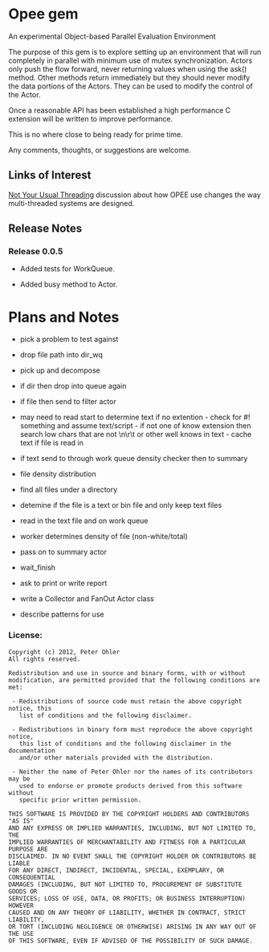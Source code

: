 # Opee gem
An experimental Object-based Parallel Evaluation Environment

The purpose of this gem is to explore setting up an environment that will run
completely in parallel with minimum use of mutex synchronization. Actors only
push the flow forward, never returning values when using the ask()
method. Other methods return immediately but they should never modify the data
portions of the Actors. They can be used to modify the control of the Actor.

Once a reasonable API has been established a high performance C extension will
be written to improve performance.

This is no where close to being ready for prime time.

Any comments, thoughts, or suggestions are welcome.

## <a name="links">Links of Interest</a>

[Not Your Usual Threading](http://www.ohler.com/dev/http://www.ohler.com/dev/not_your_usual_threading/not_your_usual_threading.html) discussion about how OPEE use changes the way multi-threaded systems are designed.

## <a name="release">Release Notes</a>

### Release 0.0.5

 - Added tests for WorkQueue.

 - Added busy method to Actor.

# Plans and Notes

- pick a problem to test against
 - drop file path into dir_wq
 - pick up and decompose
  - if dir then drop into queue again
  - if file then send to filter actor
   - may need to read start to determine text if no extention
    - check for #! something and assume text/script
    - if not one of know extension then search low chars that are not \n\r\t or other well knows in text
    - cache text if file is read in
  - if text send to through work queue density checker then to summary

 - file density distribution
  - find all files under a directory
  - detemine if the file is a text or bin file and only keep text files
  - read in the text file and on work queue
  - worker determines density of file (non-white/total)
  - pass on to summary actor
  - wait_finish
  - ask to print or write report

- write a Collector and FanOut Actor class

- describe patterns for use

### License:

    Copyright (c) 2012, Peter Ohler
    All rights reserved.
    
    Redistribution and use in source and binary forms, with or without
    modification, are permitted provided that the following conditions are met:
    
     - Redistributions of source code must retain the above copyright notice, this
       list of conditions and the following disclaimer.
    
     - Redistributions in binary form must reproduce the above copyright notice,
       this list of conditions and the following disclaimer in the documentation
       and/or other materials provided with the distribution.
    
     - Neither the name of Peter Ohler nor the names of its contributors may be
       used to endorse or promote products derived from this software without
       specific prior written permission.
    
    THIS SOFTWARE IS PROVIDED BY THE COPYRIGHT HOLDERS AND CONTRIBUTORS "AS IS"
    AND ANY EXPRESS OR IMPLIED WARRANTIES, INCLUDING, BUT NOT LIMITED TO, THE
    IMPLIED WARRANTIES OF MERCHANTABILITY AND FITNESS FOR A PARTICULAR PURPOSE ARE
    DISCLAIMED. IN NO EVENT SHALL THE COPYRIGHT HOLDER OR CONTRIBUTORS BE LIABLE
    FOR ANY DIRECT, INDIRECT, INCIDENTAL, SPECIAL, EXEMPLARY, OR CONSEQUENTIAL
    DAMAGES (INCLUDING, BUT NOT LIMITED TO, PROCUREMENT OF SUBSTITUTE GOODS OR
    SERVICES; LOSS OF USE, DATA, OR PROFITS; OR BUSINESS INTERRUPTION) HOWEVER
    CAUSED AND ON ANY THEORY OF LIABILITY, WHETHER IN CONTRACT, STRICT LIABILITY,
    OR TORT (INCLUDING NEGLIGENCE OR OTHERWISE) ARISING IN ANY WAY OUT OF THE USE
    OF THIS SOFTWARE, EVEN IF ADVISED OF THE POSSIBILITY OF SUCH DAMAGE.

